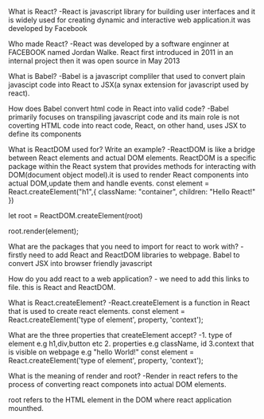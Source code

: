 What is React?
-React is javascript library for building user interfaces and it is widely used for creating dynamic and interactive web application.it was developed by Facebook

Who made React?
-React was developed by a software enginner at FACEBOOK named Jordan Walke. React first introduced in 2011 in an internal project then it was open source in May 2013

What is Babel?
-Babel is a javascript compliler that used to convert plain javascipt code into React to JSX(a synax extension for javascript used by react).

How does Babel convert html code in React into valid code?
-Babel primarily focuses on transpiling javascript code and its main role is not coverting HTML code into react code, React, on other hand, uses JSX to define its components 

What is ReactDOM used for? Write an example?
-ReactDOM is like a bridge between React elements and actual DOM elements.
ReactDOM is a specific package within the React system that provides methods for interacting with DOM(document object model).it is used to render React components into actual DOM,update them and handle events.
const element = React.createElement("h1",{
    className: "container",
    children: "Hello React!"
})

let root = ReactDOM.createElement(root)

root.render(element);

What are the packages that you need to import for react to work with?
-firstly need to add React and ReactDOM libraries to webpage.
Babel to convert JSX into browser friendly javascript

How do you add react to a web application?
-<script src="<https://unpkg.com/react@18.2.0/umd/react.production.min.js>"></script>
    <script src="<https://unpkg.com/react-dom@18.2.0/umd/react-dom.production.min.js>"></script>
we need to add this links to file. this is React and ReactDOM.

What is React.createElement?
-React.createElement is a function in React that is used to create react elements.
const element = React.createElement('type of element', property, 'context');

What are the three properties that createElement accept?
-1. type of element e.g h1,div,button etc
2. properties e.g className, id
3.context that is visible on webpage e.g "hello World!"
const element = React.createElement('type of element', property, 'context');

What is the meaning of render and root?
-Render in react refers to the process of converting react componets into actual DOM elements.

root refers to the HTML element in the DOM where react application mounthed.

